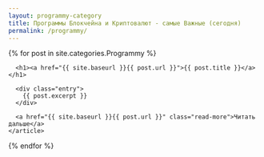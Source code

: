 ```yaml
---
layout: programmy-category
title: Программы Блокчейна и Криптовалют - самые Важные (сегодня)
permalink: /programmy/
---
```




<div class="posts">
{% for post in site.categories.Programmy %}
    <article class="post">

      <h1><a href="{{ site.baseurl }}{{ post.url }}">{{ post.title }}</a></h1>

      <div class="entry">
        {{ post.excerpt }}
      </div>

      <a href="{{ site.baseurl }}{{ post.url }}" class="read-more">Читать дальше</a>
    </article>
  {% endfor %}
</div>


